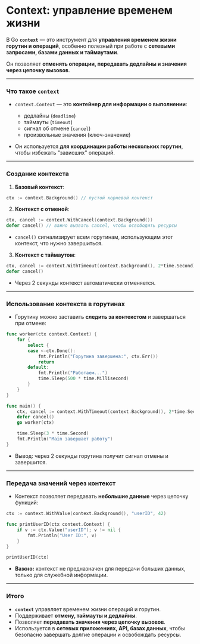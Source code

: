 # Context: управление временем жизни

В Go **`context`** — это инструмент для **управления временем жизни горутин и операций**, особенно полезный при работе с **сетевыми запросами, базами данных и таймаутами**.

Он позволяет **отменять операции, передавать дедлайны и значения через цепочку вызовов**.

---

### Что такое `context`

* `context.Context` — это **контейнер для информации о выполнении**:

  * дедлайны (`deadline`)
  * таймауты (`timeout`)
  * сигнал об отмене (`cancel`)
  * произвольные значения (ключ-значение)

* Он используется **для координации работы нескольких горутин**, чтобы избежать "зависших" операций.

---

### Создание контекста

1. **Базовый контекст**:

```go
ctx := context.Background() // пустой корневой контекст
```

2. **Контекст с отменой**:

```go
ctx, cancel := context.WithCancel(context.Background())
defer cancel() // важно вызвать cancel, чтобы освободить ресурсы
```

* `cancel()` сигнализирует всем горутинам, использующим этот контекст, что нужно завершиться.

3. **Контекст с таймаутом**:

```go
ctx, cancel := context.WithTimeout(context.Background(), 2*time.Second)
defer cancel()
```

* Через 2 секунды контекст автоматически отменяется.

---

### Использование контекста в горутинах

* Горутину можно заставить **следить за контекстом** и завершаться при отмене:

```go
func worker(ctx context.Context) {
    for {
        select {
        case <-ctx.Done():
            fmt.Println("Горутина завершена:", ctx.Err())
            return
        default:
            fmt.Println("Работаем...")
            time.Sleep(500 * time.Millisecond)
        }
    }
}

func main() {
    ctx, cancel := context.WithTimeout(context.Background(), 2*time.Second)
    defer cancel()
    go worker(ctx)

    time.Sleep(3 * time.Second)
    fmt.Println("Main завершает работу")
}
```

* Вывод: через 2 секунды горутина получит сигнал отмены и завершится.

---

### Передача значений через контекст

* Контекст позволяет передавать **небольшие данные** через цепочку функций:

```go
ctx := context.WithValue(context.Background(), "userID", 42)

func printUserID(ctx context.Context) {
    if v := ctx.Value("userID"); v != nil {
        fmt.Println("User ID:", v)
    }
}

printUserID(ctx)
```

* **Важно:** контекст не предназначен для передачи больших данных, только для служебной информации.

---

### Итого

* **`context`** управляет временем жизни операций и горутин.
* Поддерживает **отмену, таймауты и дедлайны**.
* Позволяет **передавать значения через цепочку вызовов**.
* Используется в **сетевых приложениях, API, базах данных**, чтобы безопасно завершать долгие операции и освобождать ресурсы.